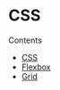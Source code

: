 # CSS

Contents

- [CSS](/frontend/css/README.md)
- [Flexbox](flexbox.md)
- [Grid](/frontend/css/grid.md)
